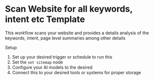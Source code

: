 # Scan Website for all keywords, intent etc Template

This workflow scans your website and provides a details analysis of the keywords, intent, page level summaries among other details

Setup

1. Set up your desired trigger or schedule to run this
2. Set the  `set sitemap` node 
3. Configure your AI models to the desired
4. Connect this to your desired tools or systems for proper storage
